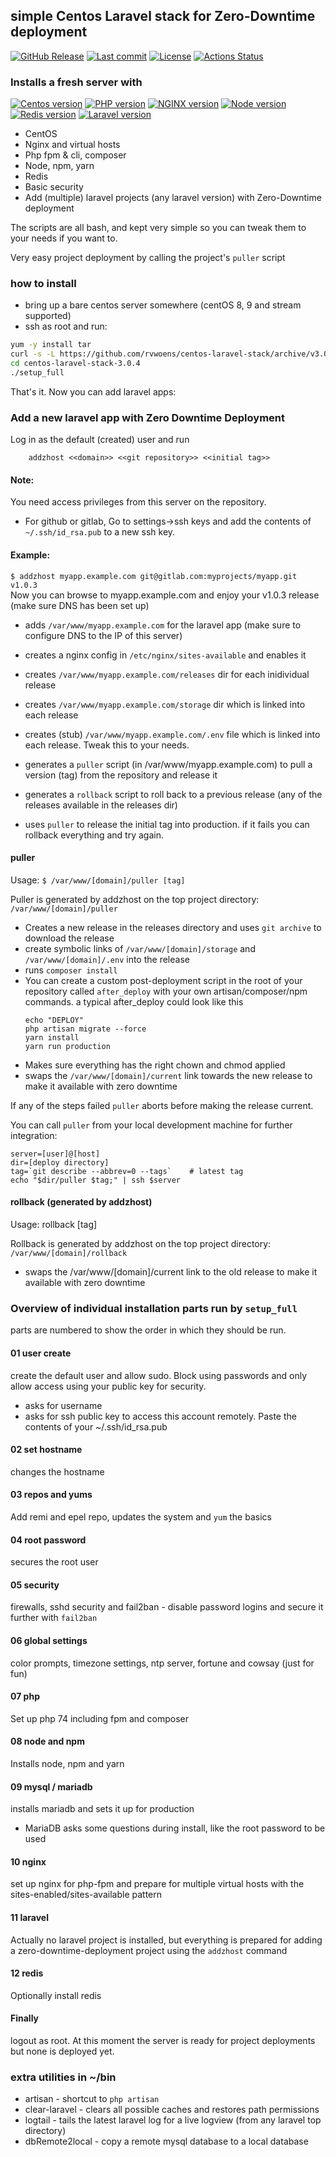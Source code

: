 ## simple Centos Laravel stack for Zero-Downtime deployment
[![GitHub Release](https://img.shields.io/badge/release-3.0.2-blue)](https://github.com/rvwoens/centos-laravel-stack)
[![Last commit](https://img.shields.io/github/last-commit/rvwoens/centos-laravel-stack)](https://github.com/rvwoens/centos-laravel-stack)
[![License](https://poser.pugx.org/cosninix/cos/license)](https://github.com/rvwoens/centos-laravel-stack)
[![Actions Status](https://github.com/rvwoens/centos-laravel-stack/workflows/CI/badge.svg)](https://github.com/rvwoens/centos-laravel-stack/actions)

### Installs a fresh server with
[![Centos version](https://img.shields.io/badge/centos-8%209%20stream-blue)](https://github.com/rvwoens/centos-laravel-stack)
[![PHP version](https://img.shields.io/badge/PHP-8.1-blue)](https://github.com/rvwoens/centos-laravel-stack)
[![NGINX version](https://img.shields.io/badge/Nginx-1.20.1-blue)](https://github.com/rvwoens/centos-laravel-stack)
[![Node version](https://img.shields.io/badge/Node-16.17-blue)](https://github.com/rvwoens/centos-laravel-stack)
[![Redis version](https://img.shields.io/badge/Redis-6.2-blue)](https://github.com/rvwoens/centos-laravel-stack)
[![Laravel version](https://img.shields.io/badge/Laravel-v3%20v4%20v5%20v6%20v7%20v8%20v9-blue)](https://github.com/rvwoens/centos-laravel-stack)
* CentOS 
* Nginx and virtual hosts
* Php fpm & cli, composer  
* Node, npm, yarn
* Redis 
* Basic security 
* Add (multiple) laravel projects (any laravel version) with Zero-Downtime deployment 

The scripts are all bash, and kept very simple so you can tweak them to your needs if you want to.

Very easy project deployment by calling the project's  ```puller``` script   

### how to install

* bring up a bare centos server somewhere (centOS 8, 9 and stream supported)
* ssh as root and run:

```bash
yum -y install tar
curl -s -L https://github.com/rvwoens/centos-laravel-stack/archive/v3.0.4.tar.gz | tar -xz
cd centos-laravel-stack-3.0.4
./setup_full
```

That's it. Now you can add laravel apps:

### Add a new laravel app with Zero Downtime Deployment
Log in as the default (created) user and run
```
    addzhost <<domain>> <<git repository>> <<initial tag>>
```

#### Note:
You need access privileges from this server on the repository. 
- For github or gitlab, Go to settings->ssh keys and add the contents of ```~/.ssh/id_rsa.pub``` to a new ssh key.

#### Example:
    
```$ addzhost myapp.example.com git@gitlab.com:myprojects/myapp.git v1.0.3```        
Now you can browse to myapp.example.com and enjoy your v1.0.3 release (make sure DNS has been set up)


- adds ```/var/www/myapp.example.com``` for the laravel app (make sure to configure DNS to the IP of this server)
- creates a nginx config in ```/etc/nginx/sites-available``` and enables it
- creates ```/var/www/myapp.example.com/releases``` dir for each inidividual release
- creates ```/var/www/myapp.example.com/storage``` dir which is linked into each release
- creates (stub) ```/var/www/myapp.example.com/.env``` file which is linked into each release. Tweak this to your needs.


- generates a ```puller``` script (in /var/www/myapp.example.com) to pull a version (tag) from the repository and release it
- generates a ```rollback``` script to roll back to a previous release (any of the releases available in the releases dir)
- uses ```puller``` to release the initial tag into production. if it fails you can rollback everything and try again.

#### puller 
Usage: ```$ /var/www/[domain]/puller [tag]```

Puller is generated by addzhost on the top project directory: ```/var/www/[domain]/puller```

- Creates a new release in the releases directory and uses ```git archive``` to download the release
- create symbolic links of ```/var/www/[domain]/storage``` and ```/var/www/[domain]/.env``` into the release
- runs ```composer install```
- You can create a custom post-deployment script in the root of your repository called ```after_deploy``` with your own artisan/composer/npm commands.
a typical after_deploy could look like this 
    ```
    echo "DEPLOY"
    php artisan migrate --force
    yarn install
    yarn run production
    ```
- Makes sure everything has the right chown and chmod applied
- swaps the ```/var/www/[domain]/current``` link towards the new release to make it available with zero downtime

If any of the steps failed ```puller``` aborts before making the release current.

You can call ```puller``` from your local development machine for further integration:

```
server=[user]@[host]
dir=[deploy directory]
tag=`git describe --abbrev=0 --tags`    # latest tag
echo "$dir/puller $tag;" | ssh $server
```

#### rollback (generated by addzhost)
Usage: rollback [tag]

Rollback is generated by addzhost on the top project directory: ```/var/www/[domain]/rollback```

- swaps the /var/www/[domain]/current link to the old release to make it available with zero downtime

### Overview of individual installation parts run by ```setup_full```

parts are numbered to show the order in which they should be run.

#### 01 user create
create the default user and allow sudo. Block using passwords and only allow access using your public key for security.

* asks for username
* asks for ssh public key to access this account remotely. Paste the contents of your ~/.ssh/id_rsa.pub

#### 02 set hostname
changes the hostname

#### 03 repos and yums
Add remi and epel repo, updates the system and ```yum``` the basics

#### 04 root password
secures the root user

#### 05 security
firewalls, sshd security and fail2ban - disable password logins and secure it further with ```fail2ban```

#### 06 global settings
color prompts, timezone settings, ntp server, fortune and cowsay (just for fun)

#### 07 php
Set up php 74 including fpm and composer

#### 08 node and npm
Installs node, npm and yarn

#### 09 mysql / mariadb
installs mariadb and sets it up for production

* MariaDB asks some questions during install, like the root password to be used

#### 10 nginx
set up nginx for php-fpm and prepare for multiple virtual hosts with the sites-enabled/sites-available pattern

#### 11 laravel
Actually no laravel project is installed, but everything is prepared for adding a zero-downtime-deployment project using the ```addzhost``` command

#### 12 redis
Optionally install redis

#### Finally
logout as root. At this moment the server is ready for project deployments but none is deployed yet.


### extra utilities in ~/bin 
* artisan - shortcut to ```php artisan```
* clear-laravel -  clears all possible caches and restores path permissions
* logtail - tails the latest laravel log for a live logview (from any laravel top directory)
* dbRemote2local - copy a remote mysql database to a local database


 
